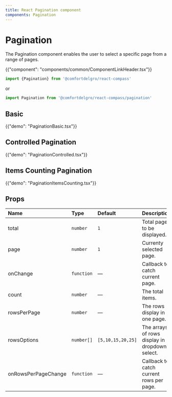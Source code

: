 ```yaml
---
title: React Pagination component
components: Pagination
---
```


# Pagination

<p class="description">The Pagination component enables the user to select a specific page from a range of pages.</p>

{{"component": "components/common/ComponentLinkHeader.tsx"}}

```jsx
import {Pagination} from '@comfortdelgro/react-compass'
```

or

```jsx
import Pagination from '@comfortdelgro/react-compass/pagination'
```

## Basic

{{"demo": "PaginationBasic.tsx"}}

## Controlled Pagination

{{"demo": "PaginationControlled.tsx"}}

## Items Counting Pagination

{{"demo": "PaginationItemsCounting.tsx"}}

## Props

| Name                | Type       | Default           | Description                                    |
| :------------------ | :--------- | :---------------- | :--------------------------------------------- |
| total               | `number`   | `1`               | Total pages to be displayed.                   |
| page                | `number`   | `1`               | Currenty selected page.                        |
| onChange            | `function` | —                 | Callback to catch current page.                |
| count               | `number`   | —                 | The total items.                               |
| rowsPerPage         | `number`   | —                 | The rows display in one page.                  |
| rowsOptions         | `number[]` | `[5,10,15,20,25]` | The arrays of rows display in dropdown select. |
| onRowsPerPageChange | `function` | —                 | Callback to catch current rows per page.       |
